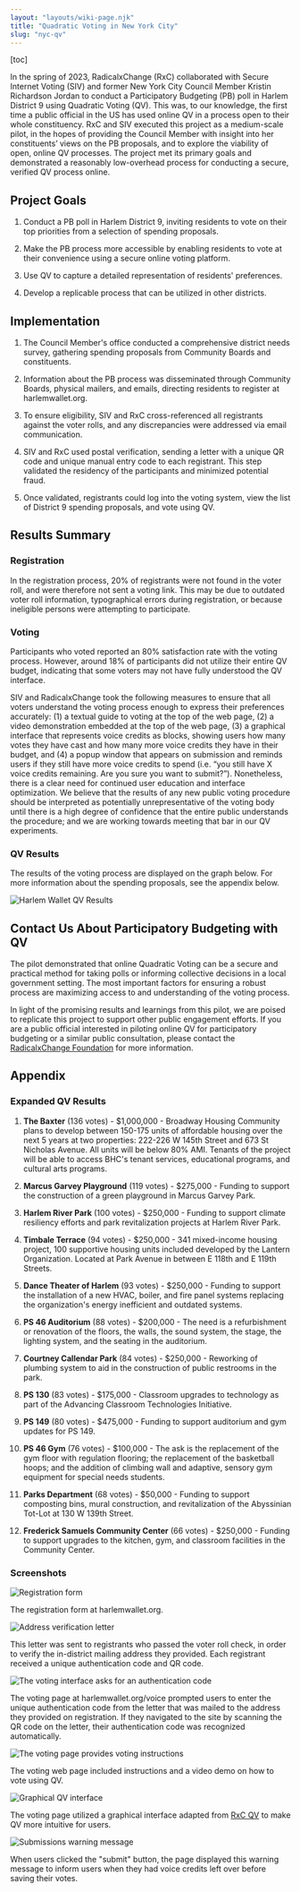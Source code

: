 ```yaml
---
layout: "layouts/wiki-page.njk"
title: "Quadratic Voting in New York City"
slug: "nyc-qv"
---
```

[toc]

In the spring of 2023, RadicalxChange (RxC) collaborated with Secure Internet Voting (SIV) and former New York City Council Member Kristin Richardson Jordan to conduct a Participatory Budgeting (PB) poll in Harlem District 9 using Quadratic Voting (QV). This was, to our knowledge, the first time a public official in the US has used online QV in a process open to their whole constituency. 
RxC and SIV executed this project as a medium-scale pilot, in the hopes of providing the Council Member with insight into her constituents’ views on the PB proposals, and to explore the viability of open, online QV processes. The project met its primary goals and demonstrated a reasonably low-overhead process for conducting a secure, verified QV process online.

## Project Goals

1. Conduct a PB poll in Harlem District 9, inviting residents to vote on their top priorities from a selection of spending proposals.

2. Make the PB process more accessible by enabling residents to vote at their convenience using a secure online voting platform.

3. Use QV to capture a detailed representation of residents' preferences.

4. Develop a replicable process that can be utilized in other districts.

## Implementation

1. The Council Member's office conducted a comprehensive district needs survey, gathering spending proposals from Community Boards and constituents.

2. Information about the PB process was disseminated through Community Boards, physical mailers, and emails, directing residents to register at harlemwallet.org.

3. To ensure eligibility, SIV and RxC cross-referenced all registrants against the voter rolls, and any discrepancies were addressed via email communication.

4. SIV and RxC used postal verification, sending a letter with a unique QR code and unique manual entry code to each registrant. This step validated the residency of the participants and minimized potential fraud.

5. Once validated, registrants could log into the voting system, view the list of District 9 spending proposals, and vote using QV.

## Results Summary

### Registration

In the registration process, 20% of registrants were not found in the voter roll, and were therefore not sent a voting link. This may be due to outdated voter roll information, typographical errors during registration, or because ineligible persons were attempting to participate.

### Voting

Participants who voted reported an 80% satisfaction rate with the voting process. However, around 18% of participants did not utilize their entire QV budget, indicating that some voters may not have fully understood the QV interface.

SIV and RadicalxChange took the following measures to ensure that all voters understand the voting process enough to express their preferences accurately: (1) a textual guide to voting at the top of the web page, (2) a video demonstration embedded at the top of the web page, (3) a graphical interface that represents voice credits as blocks, showing users how many votes they have cast and how many more voice credits they have in their budget, and (4) a popup window that appears on submission and reminds users if they still have more voice credits to spend (i.e. “you still have X voice credits remaining. Are you sure you want to submit?”). Nonetheless, there is a clear need for continued user education and interface optimization. We believe that the results of any new public voting procedure should be interpreted as potentially unrepresentative of the voting body until there is a high degree of confidence that the entire public understands the procedure; and we are working towards meeting that bar in our QV experiments.

### QV Results

The results of the voting process are displayed on the graph below. For more information about the spending proposals, see the appendix below.

![Harlem Wallet QV Results](/images/wiki/harlem-wallet-qv-results.png)

## Contact Us About Participatory Budgeting with QV

The pilot demonstrated that online Quadratic Voting can be a secure and practical method for taking polls or informing collective decisions in a local government setting. The most important factors for ensuring a robust process are maximizing access to and understanding of the voting process.

In light of the promising results and learnings from this pilot, we are poised to replicate this project to support other public engagement efforts. If you are a public official interested in piloting online QV for participatory budgeting or a similar public consultation, please contact the [RadicalxChange Foundation](mailto:info@radicalxchange.org) for more information.

## Appendix

### Expanded QV Results

1. **The Baxter** (136 votes) - $1,000,000 - Broadway Housing Community plans to develop between 150-175 units of affordable housing over the next 5 years at two properties: 222-226 W 145th Street and 673 St Nicholas Avenue. All units will be below 80% AMI. Tenants of the project will be able to access BHC's tenant services, educational programs, and cultural arts programs.

2. **Marcus Garvey Playground** (119 votes)	- $275,000 - Funding to support the construction of a green playground in Marcus Garvey Park.

3. **Harlem River Park** (100 votes) - $250,000	- Funding to support climate resiliency efforts and park revitalization projects at Harlem River Park.

4. **Timbale Terrace** (94 votes) - $250,000 - 341 mixed-income housing project, 100 supportive housing units included developed by the Lantern Organization. Located at Park Avenue in between E 118th and E 119th Streets.

5. **Dance Theater of Harlem** (93 votes) - $250,000 - Funding to support the installation of a new HVAC, boiler, and fire panel systems replacing the organization's energy inefficient and outdated systems.

6. **PS 46 Auditorium**	(88 votes) - $200,000 - The need is a refurbishment or renovation of the floors, the walls, the sound system, the stage, the lighting system, and the seating in the auditorium.

7. **Courtney Callendar Park** (84 votes) - $250,000 - Reworking of plumbing system to aid in the construction of public restrooms in the park.

8. **PS 130** (83 votes) - $175,000 - Classroom upgrades to technology as part of the Advancing Classroom Technologies Initiative.

9. **PS 149** (80 votes) - $475,000 - Funding to support auditorium and gym updates for PS 149.

10. **PS 46 Gym** (76 votes) - $100,000 - The ask is the replacement of the gym floor with regulation flooring; the replacement of the basketball hoops; and the addition of climbing wall and adaptive, sensory gym equipment for special needs students.

11. **Parks Department** (68 votes) - $50,000 - Funding to support composting bins, mural construction, and revitalization of the Abyssinian Tot-Lot at 130 W 139th Street.

12. **Frederick Samuels Community Center** (66 votes) - $250,000 - Funding to support upgrades to the kitchen, gym, and classroom facilities in the Community Center.

### Screenshots

![Registration form](/images/wiki/harlem-registration-form.png)

The registration form at harlemwallet.org.

![Address verification letter](/images/wiki/harlem-letter.png)

This letter was sent to registrants who passed the voter roll check, in order to verify the in-district mailing address they provided. Each registrant received a unique authentication code and QR code.

![The voting interface asks for an authentication code](/images/wiki/harlem-auth-code.png)

The voting page at harlemwallet.org/voice prompted users to enter the unique authentication code from the letter that was mailed to the address they provided on registration. If they navigated to the site by scanning the QR code on the letter, their authentication code was recognized automatically.

![The voting page provides voting instructions](/images/wiki/harlem-qv-instructions.png)

The voting web page included instructions and a video demo on how to vote using QV.

![Graphical QV interface](/images/wiki/harlem-qv-interface.png)

The voting page utilized a graphical interface adapted from [RxC QV](https://quadraticvote.radicalxchange.org/) to make QV more intuitive for users.

![Submissions warning message](/images/wiki/harlem-submit-confirmation.png)

When users clicked the "submit" button, the page displayed this warning message to inform users when they had voice credits left over before saving their votes.
